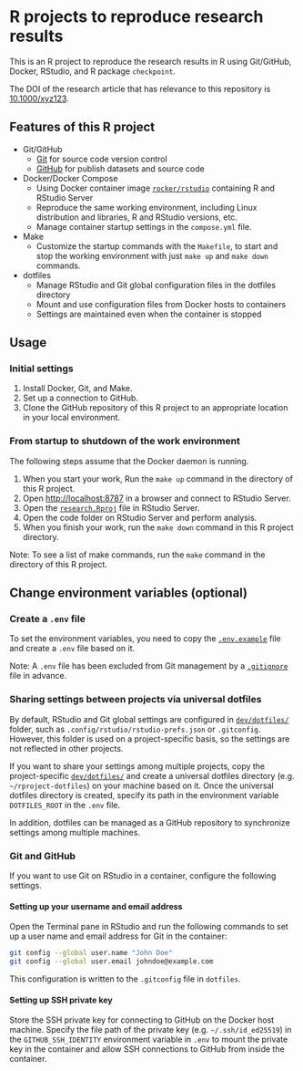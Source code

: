 # R projects to reproduce research results

This is an R project to reproduce the research results in R using Git/GitHub, Docker, RStudio, and R package `checkpoint`.

The DOI of the research article that has relevance to this repository is [10.1000/xyz123](https://).

## Features of this R project

- Git/GitHub
  - [Git](https://git-scm.com/) for source code version control
  - [GitHub](https://github.com/) for publish datasets and source code
- Docker/Docker Compose
  - Using Docker container image [`rocker/rstudio`](https://hub.docker.com/r/rocker/rstudio) containing R and RStudio Server
  - Reproduce the same working environment, including Linux distribution and libraries, R and RStudio versions, etc.
  - Manage container startup settings in the `compose.yml` file.
- Make
  - Customize the startup commands with the `Makefile`, to start and stop the working environment with just `make up` and `make down` commands.
- dotfiles
  - Manage RStudio and Git global configuration files in the dotfiles directory
  - Mount and use configuration files from Docker hosts to containers
  - Settings are maintained even when the container is stopped

## Usage

### Initial settings

1. Install Docker, Git, and Make.
2. Set up a connection to GitHub.
3. Clone the GitHub repository of this R project to an appropriate location in your local environment.

### From startup to shutdown of the work environment

The following steps assume that the Docker daemon is running.

1. When you start your work, Run the `make up` command in the directory of this R project.
2. Open <http://localhost:8787> in a browser and connect to RStudio Server.
3. Open the [`research.Rproj`](./research.Rproj) file in RStudio Server.
4. Open the code folder on RStudio Server and perform analysis.
5. When you finish your work, run the `make down` command in this R project directory.

Note: To see a list of make commands, run the `make` command in the directory of this R project.

## Change environment variables (optional)

### Create a `.env` file

To set the environment variables, you need to copy the [`.env.example`](./.env.example) file and create a `.env` file based on it.

Note: A `.env` file has been excluded from Git management by a [`.gitignore`](./.gitignore) file in advance.

### Sharing settings between projects via universal dotfiles

By default, RStudio and Git global settings are configured in [`dev/dotfiles/`](./dev/dotfiles) folder, such as `.config/rstudio/rstudio-prefs.json` or `.gitconfig`.
However, this folder is used on a project-specific basis, so the settings are not reflected in other projects.

If you want to share your settings among multiple projects, copy the project-specific [`dev/dotfiles/`](./dev/dotfiles) and create a universal dotfiles directory (e.g. `~/rproject-dotfiles`) on your machine based on it.
Once the universal dotfiles directory is created, specify its path in the environment variable `DOTFILES_ROOT` in the `.env` file.

In addition, dotfiles can be managed as a GitHub repository to synchronize settings among multiple machines.

### Git and GitHub

If you want to use Git on RStudio in a container, configure the following settings.

#### Setting up your username and email address

Open the Terminal pane in RStudio and run the following commands to set up a user name and email address for Git in the container:

```sh
git config --global user.name "John Doe"
git config --global user.email johndoe@example.com
```

This configuration is written to the `.gitconfig` file in `dotfiles`.

#### Setting up SSH private key

Store the SSH private key for connecting to GitHub on the Docker host machine. Specify the file path of the private key (e.g. `~/.ssh/id_ed25519`) in the `GITHUB_SSH_IDENTITY` environment variable in `.env` to mount the private key in the container and allow SSH connections to GitHub from inside the container.
